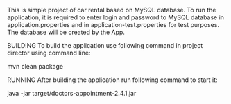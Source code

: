 This is simple project of car rental based on MySQL database. To run the application, it is required to enter 
login and password to MySQL database in application.properties and in application-test.properties for test purposes.
The database will be created by the App.

BUILDING
To build the application use following command in project director using command line:

mvn clean package

RUNNING
After building the application run following command to start it:

java -jar target/doctors-appointment-2.4.1.jar